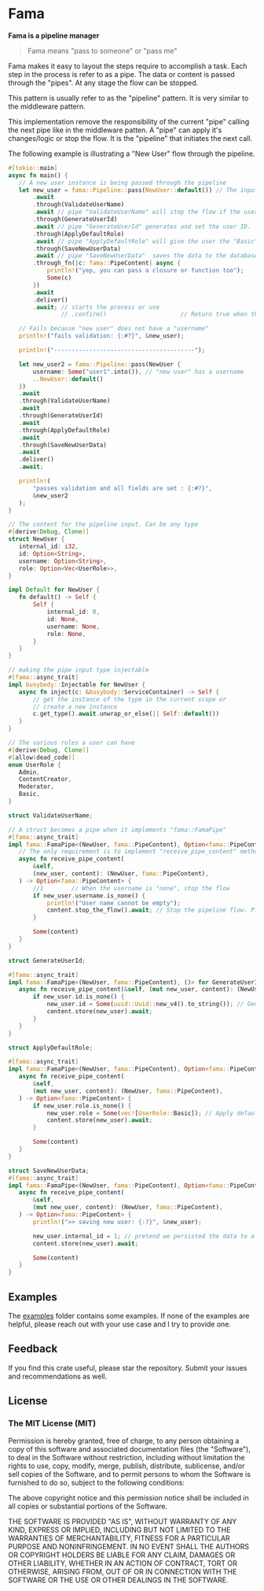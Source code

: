 # Fama

**Fama is a pipeline manager**

> Fama means "pass to someone" or "pass me"

 Fama makes it easy to layout the steps
 require to accomplish a task.
 Each step in the process is refer to as a pipe. The data or content is passed through
 the "pipes". At any stage the flow can be stopped.

 This pattern is usually refer to as the "pipeline" pattern. It is very similar to the
 middleware pattern.

 This implementation remove the responsibility of the current "pipe" calling the next pipe like
 in the middleware patten. A "pipe" can apply it's changes/logic or stop the flow. It is the "pipeline"
 that initiates the next call.

 The following example is illustrating a "New User" flow through the pipeline.

 ```rust
#[tokio::main]
async fn main() {
    // A new user instance is being passed through the pipeline
    let new_user = fama::Pipeline::pass(NewUser::default()) // The input/content
        .await
        .through(ValidateUserName)
        .await // pipe "ValidateUserName" will stop the flow if the user does not have a "username"
        .through(GenerateUserId)
        .await // pipe "GenerateUserId" generates and set the user ID.
        .through(ApplyDefaultRole)
        .await // pipe "ApplyDefaultRole" will give the user the "Basic" role if the list of roles is empty
        .through(SaveNewUserData)
        .await // pipe "SaveNewUserData"  saves the data to the database. At this stage, we know all is well
        .through_fn(|c: fama::PipeContent| async {
            println!("yep, you can pass a closure or function too");
            Some(c)
        })
        .await
        .deliver()
        .await; // starts the process or use
                // .confirm()                     // Return true when the content passes throug all the pipes

    // Fails because "new user" does not have a "username"
    println!("fails validation: {:#?}", &new_user);

    println!("----------------------------------------");

    let new_user2 = fama::Pipeline::pass(NewUser {
        username: Some("user1".into()), // "new user" has a username
        ..NewUser::default()
    })
    .await
    .through(ValidateUserName)
    .await
    .through(GenerateUserId)
    .await
    .through(ApplyDefaultRole)
    .await
    .through(SaveNewUserData)
    .await
    .deliver()
    .await;

    println!(
        "passes validation and all fields are set : {:#?}",
        &new_user2
    );
}

// The content for the pipeline input. Can be any type
#[derive(Debug, Clone)]
struct NewUser {
    internal_id: i32,
    id: Option<String>,
    username: Option<String>,
    role: Option<Vec<UserRole>>,
}

impl Default for NewUser {
    fn default() -> Self {
        Self {
            internal_id: 0,
            id: None,
            username: None,
            role: None,
        }
    }
}

// making the pipe input type injectable
#[fama::async_trait]
impl busybody::Injectable for NewUser {
    async fn inject(c: &busybody::ServiceContainer) -> Self {
        // get the instance of the type in the current scope or
        // create a new instance
        c.get_type().await.unwrap_or_else(|| Self::default())
    }
}

// The various roles a user can have
#[derive(Debug, Clone)]
#[allow(dead_code)]
enum UserRole {
    Admin,
    ContentCreator,
    Moderator,
    Basic,
}

struct ValidateUserName;

// A struct becomes a pipe when it implements "fama::FamaPipe"
#[fama::async_trait]
impl fama::FamaPipe<(NewUser, fama::PipeContent), Option<fama::PipeContent>> for ValidateUserName {
    // The only requirement is to implement "receive_pipe_content" method
    async fn receive_pipe_content(
        &self,
        (new_user, content): (NewUser, fama::PipeContent),
    ) -> Option<fama::PipeContent> {
        //1        // When the username is "none", stop the flow
        if new_user.username.is_none() {
            println!("User name cannot be empty");
            content.stop_the_flow().await; // Stop the pipeline flow. Pipes below this pipe will not get call
        }

        Some(content)
    }
}

struct GenerateUserId;

#[fama::async_trait]
impl fama::FamaPipe<(NewUser, fama::PipeContent), ()> for GenerateUserId {
    async fn receive_pipe_content(&self, (mut new_user, content): (NewUser, fama::PipeContent)) {
        if new_user.id.is_none() {
            new_user.id = Some(uuid::Uuid::new_v4().to_string()); // Generate and set the ID
            content.store(new_user).await;
        }
    }
}

struct ApplyDefaultRole;

#[fama::async_trait]
impl fama::FamaPipe<(NewUser, fama::PipeContent), Option<fama::PipeContent>> for ApplyDefaultRole {
    async fn receive_pipe_content(
        &self,
        (mut new_user, content): (NewUser, fama::PipeContent),
    ) -> Option<fama::PipeContent> {
        if new_user.role.is_none() {
            new_user.role = Some(vec![UserRole::Basic]); // Apply default role
            content.store(new_user).await;
        }

        Some(content)
    }
}

struct SaveNewUserData;
#[fama::async_trait]
impl fama::FamaPipe<(NewUser, fama::PipeContent), Option<fama::PipeContent>> for SaveNewUserData {
    async fn receive_pipe_content(
        &self,
        (mut new_user, content): (NewUser, fama::PipeContent),
    ) -> Option<fama::PipeContent> {
        println!(">> saving new user: {:?}", &new_user);

        new_user.internal_id = 1; // pretend we persisted the data to a database
        content.store(new_user).await;

        Some(content)
    }
}

 ```
## Examples
The [examples](https://github.com/shiftrightonce/fama/tree/main/examples) folder contains some examples. If none of the examples are helpful,
please reach out with your use case and I  try to provide one.


## Feedback
If you find this crate useful, please star the repository. Submit your issues and recommendations as well.


## License

### The MIT License (MIT)

Permission is hereby granted, free of charge, to any person obtaining a copy of this software and associated documentation files (the "Software"), to deal in the Software without restriction, including without limitation the rights to use, copy, modify, merge, publish, distribute, sublicense, and/or sell copies of the Software, and to permit persons to whom the Software is furnished to do so, subject to the following conditions:

The above copyright notice and this permission notice shall be included in all copies or substantial portions of the Software.

THE SOFTWARE IS PROVIDED "AS IS", WITHOUT WARRANTY OF ANY KIND, EXPRESS OR IMPLIED, INCLUDING BUT NOT LIMITED TO THE WARRANTIES OF MERCHANTABILITY, FITNESS FOR A PARTICULAR PURPOSE AND NONINFRINGEMENT. IN NO EVENT SHALL THE AUTHORS OR COPYRIGHT HOLDERS BE LIABLE FOR ANY CLAIM, DAMAGES OR OTHER LIABILITY, WHETHER IN AN ACTION OF CONTRACT, TORT OR OTHERWISE, ARISING FROM, OUT OF OR IN CONNECTION WITH THE SOFTWARE OR THE USE OR OTHER DEALINGS IN THE SOFTWARE.